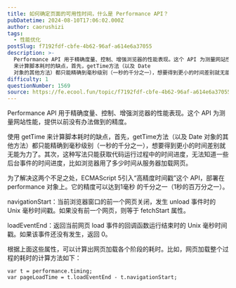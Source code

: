 ```yaml
---
title: 如何确定页面的可用性时间，什么是 Performance API？
pubDatetime: 2024-08-10T17:06:02.000Z
author: caorushizi
tags:
  - 性能优化
postSlug: f7192fdf-cbfe-4b62-96af-a614e6a37055
description: >-
  Performance API 用于精确度量、控制、增强浏览器的性能表现。这个 API 为测量网站性能，提供以前没有办法做到的精度。 使用 getTime
  来计算脚本耗时的缺点，首先，getTime方法（以及 Date
  对象的其他方法）都只能精确到毫秒级别（一秒的千分之一），想要得到更小的时间差别就无能为力了。其次，这种写法只能获取代码运行过程中的时间进度，无法知道一些后台事件的时间进度，比如浏览
difficulty: 1
questionNumber: 1569
source: https://fe.ecool.fun/topic/f7192fdf-cbfe-4b62-96af-a614e6a37055
---
```


Performance API 用于精确度量、控制、增强浏览器的性能表现。这个 API 为测量网站性能，提供以前没有办法做到的精度。

使用 getTime 来计算脚本耗时的缺点，首先，getTime方法（以及 Date 对象的其他方法）都只能精确到毫秒级别（一秒的千分之一），想要得到更小的时间差别就无能为力了。其次，这种写法只能获取代码运行过程中的时间进度，无法知道一些后台事件的时间进度，比如浏览器用了多少时间从服务器加载网页。

为了解决这两个不足之处，ECMAScript 5引入“高精度时间戳”这个 API，部署在 performance 对象上。它的精度可以达到1毫秒
的千分之一（1秒的百万分之一）。

navigationStart：当前浏览器窗口的前一个网页关闭，发生 unload 事件时的 Unix 毫秒时间戳。如果没有前一个网页，则等于 fetchStart 属性。

loadEventEnd：返回当前网页 load 事件的回调函数运行结束时的 Unix 毫秒时间戳。如果该事件还没有发生，返回 0。

根据上面这些属性，可以计算出网页加载各个阶段的耗时。比如，网页加载整个过程的耗时的计算方法如下：

```
var t = performance.timing;
var pageLoadTime = t.loadEventEnd - t.navigationStart;
```
